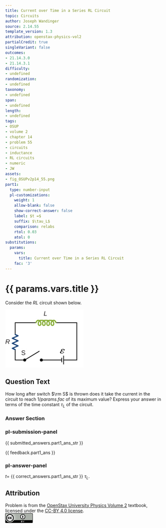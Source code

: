 ```yaml
---
title: Current over Time in a Series RL Circuit
topic: Circuits
author: Joseph Wandinger
source: 2.14.55
template_version: 1.3
attribution: openstax-physics-vol2
partialCredit: true
singleVariant: false
outcomes:
- 21.14.3.0
- 21.14.3.1
difficulty:
- undefined
randomization:
- undefined
taxonomy:
- undefined
span:
- undefined
length:
- undefined
tags:
- OSUP
- volume 2
- chapter 14
- problem 55
- circuits
- inductance
- RL circuits
- numeric
- JW
assets:
- fig_OSUPv2p14_55.png
part1:
  type: number-input
  pl-customizations:
    weight: 1
    allow-blank: false
    show-correct-answer: false
    label: $t =$
    suffix: $\tau_L$
    comparison: relabs
    rtol: 0.03
    atol: 0
substitutions:
  params:
    vars:
      title: Current over Time in a Series RL Circuit
    fac: '3'
---
```

# {{ params.vars.title }}
Consider the $RL$ circuit shown below.

<img src="fig_OSUPv2p14_55.png" width=250>

## Question Text

How long after switch $\rm S$ is thrown does it take the current in the circuit to reach $1/{{ params.fac }}$ of its maximum value?
Express your answer in terms of the time constant $\tau_L$ of the circuit.

### Answer Section

### pl-submission-panel

{{ submitted_answers.part1_ans_str }}

{{ feedback.part1_ans }}

### pl-answer-panel

$t =$ {{ correct_answers.part1_ans_str }} $\tau_L$.

## Attribution

Problem is from the [OpenStax University Physics Volume 2](https://openstax.org/details/books/university-physics-volume-2) textbook, licensed under the [CC-BY 4.0 license](https://creativecommons.org/licenses/by/4.0/).<br>![Image representing the Creative Commons 4.0 BY license.](https://raw.githubusercontent.com/firasm/bits/master/by.png)